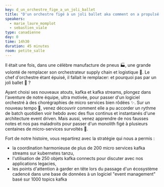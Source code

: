 ```yaml
---
key: d_un_orchestre_fige_a_un_joli_ballet
title: "D'un orchestre figé à un joli ballet aka comment on a propulsé notre monolith dans un pas de danse endiablé 😈"
speakers:
  - marie_laure_momplot
  - sebastien_viale
type: canadienne
day: 0
time: 14h30
duration: 45 minutes
room: petite_salle
---
```


Il était une fois, dans une célèbre manufacture de pneus 🏭, une grande volonté de remplacer son orchestrateur supply chain et logistique 🚚. Le chef d'orchestre étant épuisé, il fallait le remplacer: et pourquoi pas par un joli ballet 🤔 ?

Ayant choisi ses nouveaux atouts, kafka et kafka streams, plongez dans l'aventure de notre équipe, ultra motivée, pour passer d'un logiciel orchestré à des chorégraphies de micro services bien rôdées ✨. Sur un nouveau tempo 🥁, venez découvrir comment elle a pu accorder un rythme de batch quotidien voir hebdo avec des flux continus et instantanés d'une architecture event driven. Mais aussi, venez apprendre de nos fausses notes et nos pas maladroits pour passer d'un monolith figé à plusieurs centaines de micro-services survoltés 🧨.

Fort de notre histoire, vous repartirez avec la stratégie qui nous a permis :

- la coordination harmonieuse de plus de 200 micro services kafka streams sur kubernetes tanzu,
- l'utilisation de 250 objets kafka connects pour discuter avec nos applications legacies,
- les points d'attention à garder en tête lors du passage d'un écosystème cadencé dans une base de données à un logiciel "event management" basé sur 1000 topics kafka